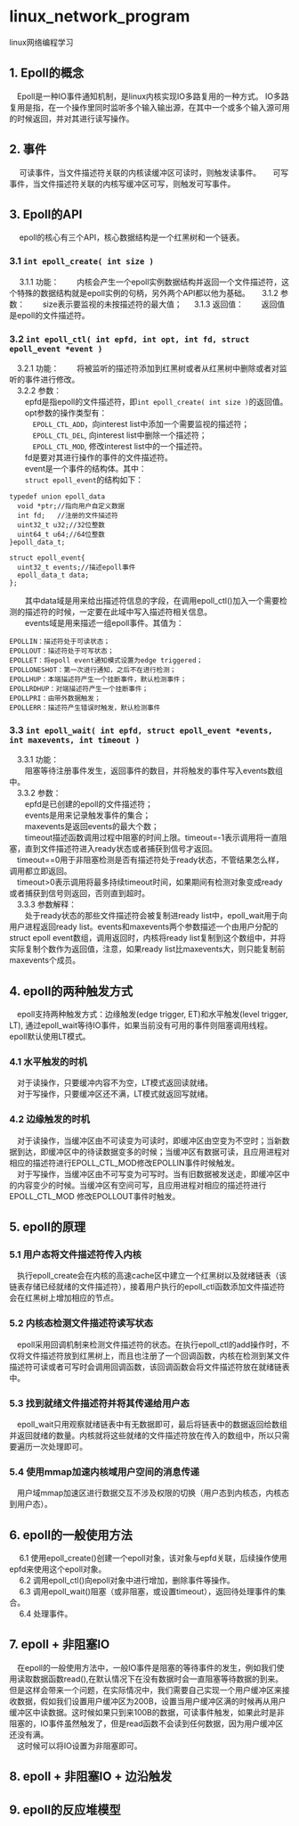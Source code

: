 # linux_network_program
linux网络编程学习
## 1. Epoll的概念
&emsp;Epoll是一种IO事件通知机制，是linux内核实现IO多路复用的一种方式。
IO多路复用是指，在一个操作里同时监听多个输入输出源，在其中一个或多个输入源可用的时候返回，并对其进行读写操作。
## 2. 事件
&emsp; 可读事件，当文件描述符关联的内核读缓冲区可读时，则触发读事件。
&emsp; 可写事件，当文件描述符关联的内核写缓冲区可写，则触发可写事件。
## 3. Epoll的API
&emsp; epoll的核心有三个API，核心数据结构是一个红黑树和一个链表。
### 3.1 ```int epoll_create( int size )```
&emsp; 3.1.1 功能：
&emsp;&emsp;内核会产生一个epoll实例数据结构并返回一个文件描述符，这个特殊的数据结构就是epoll实例的句柄，另外两个API都以他为基础。
&emsp; 3.1.2 参数：
&emsp;&emsp;size表示要监视的未按描述符的最大值；
&emsp; 3.1.3 返回值：
&emsp;&emsp;返回值是epoll的文件描述符。
### 3.2 ```int epoll_ctl( int epfd, int opt, int fd, struct epoll_event *event )```
&emsp;3.2.1 功能：
&emsp;&emsp;将被监听的描述符添加到红黑树或者从红黑树中删除或者对监听的事件进行修改。<br>
&emsp;3.2.2 参数：<br>
&emsp;&emsp;epfd是指epoll的文件描述符，即```int epoll_create( int size )```的返回值。<br>
&emsp;&emsp;opt参数的操作类型有：<br>
&emsp;&emsp;&emsp;```EPOLL_CTL_ADD```，向interest list中添加一个需要监视的描述符；<br>
&emsp;&emsp;&emsp;```EPOLL_CTL_DEL```, 向interest list中删除一个描述符；<br>
&emsp;&emsp;&emsp;```EPOLL_CTL_MOD```, 修改interest list中的一个描述符。<br>
&emsp;&emsp;fd是要对其进行操作的事件的文件描述符。<br>
&emsp;&emsp;event是一个事件的结构体。其中：<br>
&emsp;&emsp;```struct epoll_event```的结构如下：
```
typedef union epoll_data
  void *ptr;//指向用户自定义数据
  int fd;   //注册的文件描述符
  uint32_t u32;//32位整数
  uint64_t u64;//64位整数
}epoll_data_t;

struct epoll_event{
  uint32_t events;//描述epoll事件
  epoll_data_t data;
};
```
&emsp;&emsp;其中data域是用来给出描述符信息的字段，在调用epoll_ctl()加入一个需要检测的描述符的时候，一定要在此域中写入描述符相关信息。<br>
&emsp;&emsp;events域是用来描述一组epoll事件。其值为：
```
EPOLLIN：描述符处于可读状态；
EPOLLOUT：描述符处于可写状态；
EPOLLET：将epoll event通知模式设置为edge triggered；
EPOLLONESHOT：第一次进行通知，之后不在进行检测；
EPOLLHUP：本端描述符产生一个挂断事件，默认检测事件；
EPOLLRDHUP：对端描述符产生一个挂断事件；
EPOLLPRI：由带外数据触发；
EPOLLERR：描述符产生错误时触发，默认检测事件
```
### 3.3 ```int epoll_wait( int epfd, struct epoll_event *events, int maxevents, int timeout )```
&emsp;3.3.1 功能：<br>
&emsp;&emsp;阻塞等待注册事件发生，返回事件的数目，并将触发的事件写入events数组中。<br>
&emsp;3.3.2 参数：<br>
&emsp;&emsp;epfd是已创建的epoll的文件描述符；<br>
&emsp;&emsp;events是用来记录触发事件的集合；<br>
&emsp;&emsp;maxevents是返回events的最大个数；<br>
&emsp;&emsp;timeout描述函数调用过程中阻塞的时间上限。timeout=-1表示调用将一直阻塞，直到文件描述符进入ready状态或者捕获到信号才返回。<br>
&emsp;timeout==0用于非阻塞检测是否有描述符处于ready状态，不管结果怎么样，调用都立即返回。<br>
&emsp;timeout>0表示调用将最多持续timeout时间，如果期间有检测对象变成ready或者捕获到信号则返回，否则直到超时。<br>
&emsp;3.3.3 参数解释：<br>
&emsp;&emsp;处于ready状态的那些文件描述符会被复制进ready list中，epoll_wait用于向用户进程返回ready list。events和maxevents两个参数描述一个由用户分配的struct epoll event数组，调用返回时，内核将ready list复制到这个数组中，并将实际复制个数作为返回值，注意，如果ready list比maxevents大，则只能复制前maxevents个成员。<br>

## 4. epoll的两种触发方式
&emsp;epoll支持两种触发方式：边缘触发(edge trigger, ET)和水平触发(level trigger, LT), 通过epoll_wait等待IO事件，如果当前没有可用的事件则阻塞调用线程。epoll默认使用LT模式。<br>
### 4.1 水平触发的时机
&emsp;对于读操作，只要缓冲内容不为空，LT模式返回读就绪。<br>
&emsp;对于写操作，只要缓冲区还不满，LT模式就返回写就绪。<br>
### 4.2 边缘触发的时机
&emsp;对于读操作，当缓冲区由不可读变为可读时，即缓冲区由空变为不空时；当新数据到达，即缓冲区中的待读数据变多的时候；当缓冲区有数据可读，且应用进程对相应的描述符进行EPOLL_CTL_MOD修改EPOLLIN事件时候触发。<br>
&emsp;对于写操作，当缓冲区由不可写变为可写时。当有旧数据被发送走，即缓冲区中的内容变少的时候。当缓冲区有空间可写，且应用进程对相应的描述符进行EPOLL_CTL_MOD 修改EPOLLOUT事件时触发。<br>

## 5. epoll的原理
### 5.1 用户态将文件描述符传入内核
&emsp;执行epoll_create会在内核的高速cache区中建立一个红黑树以及就绪链表（该链表存储已经就绪的文件描述符），接着用户执行的epoll_ctl函数添加文件描述符会在红黑树上增加相应的节点。
 
### 5.2 内核态检测文件描述符读写状态
&emsp;epoll采用回调机制来检测文件描述符的状态。在执行epoll_ctl的add操作时，不仅将文件描述符放到红黑树上，而且也注册了一个回调函数，内核在检测到某文件描述符可读或者可写时会调用回调函数，该回调函数会将文件描述符放在就绪链表中。

### 5.3 找到就绪文件描述符并将其传递给用户态
&emsp;epoll_wait只用观察就绪链表中有无数据即可，最后将链表中的数据返回给数组并返回就绪的数量。内核就将这些就绪的文件描述符放在传入的数组中，所以只需要遍历一次处理即可。

### 5.4 使用mmap加速内核域用户空间的消息传递
&emsp;用户域mmap加速区进行数据交互不涉及权限的切换（用户态到内核态，内核态到用户态）。

## 6. epoll的一般使用方法
&emsp; 6.1 使用epoll_create()创建一个epoll对象，该对象与epfd关联，后续操作使用epfd来使用这个epoll对象。<br>
&emsp; 6.2 调用epoll_ctl()向epoll对象中进行增加，删除事件等操作。<br>
&emsp; 6.3 调用epoll_wait()阻塞（或非阻塞，或设置timeout），返回待处理事件的集合。<br>
&emsp; 6.4 处理事件。<br>

## 7. epoll + 非阻塞IO
&emsp;在epoll的一般使用方法中，一般IO事件是阻塞的等待事件的发生，例如我们使用读取数据函数read(),在默认情况下在没有数据时会一直阻塞等待数据的到来。但是这样会带来一个问题，在实际情况中，我们需要自己实现一个用户缓冲区来接收数据，假如我们设置用户缓冲区为200B，设置当用户缓冲区满的时候再从用户缓冲区中读数据。这时候如果只到来100B的数据，可读事件触发，如果此时是非阻塞的，IO事件虽然触发了，但是read函数不会读到任何数据，因为用户缓冲区还没有满。<br>
&emsp;这时候可以将IO设置为非阻塞即可。

## 8. epoll + 非阻塞IO + 边沿触发

## 9. epoll的反应堆模型

